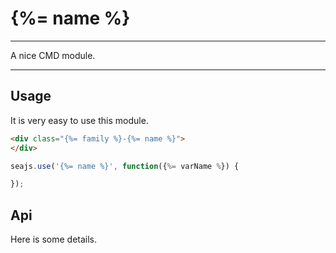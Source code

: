 # {%= name %}

---

A nice CMD module.

---

## Usage

It is very easy to use this module.

````html
<div class="{%= family %}-{%= name %}">
</div>
````

```javascript
seajs.use('{%= name %}', function({%= varName %}) {

});
```

## Api

Here is some details.
